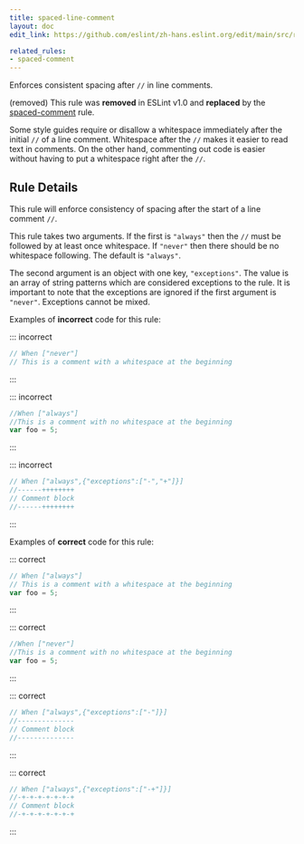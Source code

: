```yaml
---
title: spaced-line-comment
layout: doc
edit_link: https://github.com/eslint/zh-hans.eslint.org/edit/main/src/rules/spaced-line-comment.md

related_rules:
- spaced-comment
---
```


Enforces consistent spacing after `//` in line comments.

(removed) This rule was **removed** in ESLint v1.0 and **replaced** by the [spaced-comment](spaced-comment) rule.

Some style guides require or disallow a whitespace immediately after the initial `//` of a line comment.
Whitespace after the `//` makes it easier to read text in comments.
On the other hand, commenting out code is easier without having to put a whitespace right after the `//`.

## Rule Details

This rule will enforce consistency of spacing after the start of a line comment `//`.

This rule takes two arguments. If the first is `"always"` then the `//` must be followed by at least once whitespace.
If `"never"` then there should be no whitespace following.
The default is `"always"`.

The second argument is an object with one key, `"exceptions"`.
The value is an array of string patterns which are considered exceptions to the rule.
It is important to note that the exceptions are ignored if the first argument is `"never"`.
Exceptions cannot be mixed.

Examples of **incorrect** code for this rule:

::: incorrect

```js
// When ["never"]
// This is a comment with a whitespace at the beginning
```

:::

::: incorrect

```js
//When ["always"]
//This is a comment with no whitespace at the beginning
var foo = 5;
```

:::

::: incorrect

```js
// When ["always",{"exceptions":["-","+"]}]
//------++++++++
// Comment block
//------++++++++
```

:::

Examples of **correct** code for this rule:

::: correct

```js
// When ["always"]
// This is a comment with a whitespace at the beginning
var foo = 5;
```

:::

::: correct

```js
//When ["never"]
//This is a comment with no whitespace at the beginning
var foo = 5;
```

:::

::: correct

```js
// When ["always",{"exceptions":["-"]}]
//--------------
// Comment block
//--------------
```

:::

::: correct

```js
// When ["always",{"exceptions":["-+"]}]
//-+-+-+-+-+-+-+
// Comment block
//-+-+-+-+-+-+-+
```

:::
